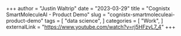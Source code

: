 +++
author = "Justin Waltrip"
date = "2023-03-29"
title = "Cognistx SmartMoleculeAI - Product Demo"
slug = "cognistx-smartmoleculeai-product-demo"
tags = [
    "data science",
]
categories = [
    "Work",
]
externalLink = "https://www.youtube.com/watch?v=rj5HFzvL7_4"
+++
